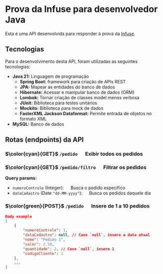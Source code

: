 # Prova da Infuse para desenvolvedor Java

Esta é uma API desenvolvida para responder à prova da [Infuse](https://www.infuse.srv.br/).

## Tecnologias
Para o desenvolvimento desta API, foram utilizadas as seguintes tecnologias:
- <strong>Java 21:</strong> Linguagem de programação
  - <strong>Spring Boot:</strong> framework para criação de APIs REST
  - <strong>JPA:</strong> Mapear as entidades do banco de dados
  - <strong>Hibernate:</strong> Acessar e manipular banco de dados (ORM)
  - <strong>Lombok:</strong> Tornar criação de classes model menos verbosa
  - <strong>JUnit:</strong> Biblioteca para testes unitários
  - <strong>Mockito:</strong> Biblioteca para mock de dados
  - <strong>FasterXML Jackson Dataformat:</strong> Permite entrada de objetos no formato XML
- <strong>MySQL:</strong> Banco de dados
## Rotas (endpoints) da API

### $\color{cyan}{GET}$ `/pedido` &emsp; Exibir todos os pedidos

### $\color{cyan}{GET}$ `/pedido/filtro` &emsp; Filtrar os pedidos
<strong>Query params:</strong>
- `numeroControle` (Integer): &emsp; Busca o pedido específico
- `dataCadastro` (Date `"dd-MM-yyyy"`): &emsp; Busca os pedidos daquele dia

### $\color{green}{POST}$ `/pedido` &emsp; Insere de 1 a 10 pedidos
```json
Body example
[
    {
        "numeroControle": 1,
        "dataCadastro": null, // Caso `null`, insere a data atual
        "nome": "Pedido 1",
        "valor": 2.50,
        "quantidade": 2, // Caso `null`, insere 1
        "codigoCliente": 1
    },
    ...
]
```
